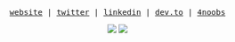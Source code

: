 <p align="center">
  <samp>
    <a href="https://citadin.tech/">website</a> |
    <a href="https://twitter.com/devcitadin">twitter</a> |
    <a href="https://linkedin.com/in/rodrigobcitadin">linkedin</a> |
    <a href="https://dev.to/rodrigocitadin">dev.to</a> |
    <a href="https://github.com/he4rt/4noobs">4noobs</a>
  </samp>
</p>

<div align="center">
  <img src="https://github-readme-stats.vercel.app/api/top-langs/?username=rodrigocitadin&langs_count=10&layout=compact">
  <img src="https://github-readme-stats.vercel.app/api?username=rodrigocitadin">
</div>

